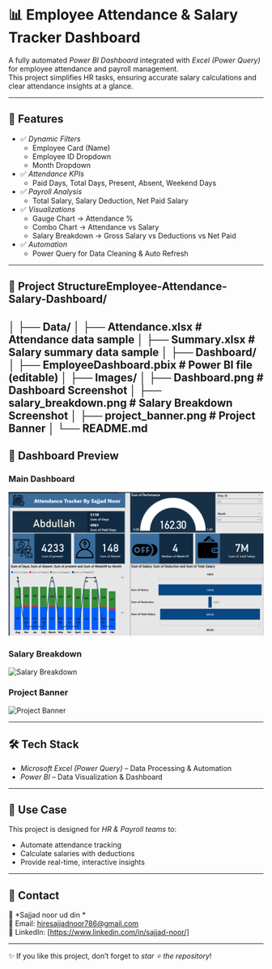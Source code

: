 # 📊 Employee Attendance & Salary Tracker Dashboard

A fully automated *Power BI Dashboard* integrated with *Excel (Power Query)* for employee attendance and payroll management.  
This project simplifies HR tasks, ensuring accurate salary calculations and clear attendance insights at a glance.

---

## 🚀 Features
- ✅ *Dynamic Filters*
  - Employee Card (Name)
  - Employee ID Dropdown
  - Month Dropdown
- ✅ *Attendance KPIs*
  - Paid Days, Total Days, Present, Absent, Weekend Days
- ✅ *Payroll Analysis*
  - Total Salary, Salary Deduction, Net Paid Salary
- ✅ *Visualizations*
  - Gauge Chart → Attendance %
  - Combo Chart → Attendance vs Salary
  - Salary Breakdown → Gross Salary vs Deductions vs Net Paid
- ✅ *Automation*
  - Power Query for Data Cleaning & Auto Refresh

---

## 📂 Project StructureEmployee-Attendance-Salary-Dashboard/
│ ├── Data/
│   ├── Attendance.xlsx         # Attendance data sample
│   ├── Summary.xlsx            # Salary summary data sample
│ ├── Dashboard/
│   ├── EmployeeDashboard.pbix  # Power BI file (editable)
│ ├── Images/
│   ├── Dashboard.png  # Dashboard Screenshot
│   ├── salary_breakdown.png    # Salary Breakdown Screenshot
│   ├── project_banner.png      # Project Banner
│ └── README.md
---

## 📸 Dashboard Preview
### Main Dashboard
![Dashboard Overview](Dashboard.png)

### Salary Breakdown
![Salary Breakdown](Images/salary_breakdown.png)

### Project Banner
![Project Banner](Images/project_banner.png)

---

## 🛠 Tech Stack
- *Microsoft Excel (Power Query)* – Data Processing & Automation  
- *Power BI* – Data Visualization & Dashboard  

---

## 🎯 Use Case
This project is designed for *HR & Payroll teams* to:  
- Automate attendance tracking  
- Calculate salaries with deductions  
- Provide real-time, interactive insights  

---

## 📧 Contact
👤 *Sajjad noor ud din *  
📩 Email: hiresajjadnoor786@gmail.com  
🔗 LinkedIn: [https://www.linkedin.com/in/sajjad-noor/]  

---
✨ If you like this project, don’t forget to *star ⭐ the repository*!
